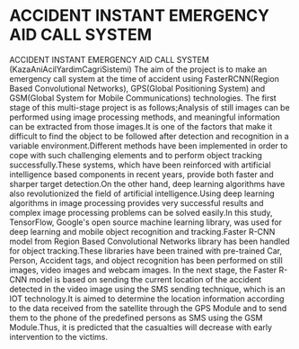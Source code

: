 # ACCIDENT INSTANT EMERGENCY AID CALL SYSTEM
ACCIDENT INSTANT EMERGENCY AID CALL SYSTEM (KazaAniAcilYardimCagriSistemi)
The aim of the project is to make an emergency call system at the time of accident using FasterRCNN(Region Based Convolutional Networks), GPS(Global Positioning System) and GSM(Global
System for Mobile Communications) technologies.
The first stage of this multi-stage project is as follows;Analysis of still images can be performed using
image processing methods, and meaningful information can be extracted from those images.It is one
of the factors that make it difficult to find the object to be followed after detection and recognition in
a variable environment.Different methods have been implemented in order to cope with such
challenging elements and to perform object tracking successfully.These systems, which have been
reinforced with artificial intelligence based components in recent years, provide both faster and
sharper target detection.On the other hand, deep learning algorithms have also revolutionized the field
of artificial intelligence.Using deep learning algorithms in image processing provides very successful
results and complex image processing problems can be solved easily.In this study, TensorFlow,
Google's open source machine learning library, was used for deep learning and mobile object
recognition and tracking.Faster R-CNN model from Region Based Convolutional Networks library
has been handled for object tracking.These libraries have been trained with pre-trained Car, Person,
Accident tags, and object recognition has been performed on still images, video images and webcam
images. In the next stage, the Faster R-CNN model is based on sending the current location of the
accident detected in the video image using the SMS sending technique, which is an IOT technology.It
is aimed to determine the location information according to the data received from the satellite
through the GPS Module and to send them to the phone of the predefined persons as SMS using the
GSM Module.Thus, it is predicted that the casualties will decrease with early intervention to the
victims.

